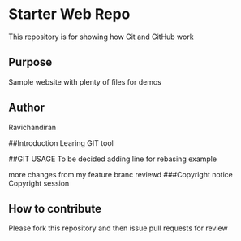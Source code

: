 # Starter Web Repo

This repository is for showing how Git and GitHub work

## Purpose

Sample website with plenty of files for demos

## Author
Ravichandiran

##Introduction
Learing GIT tool

##GIT USAGE
To be decided
adding line for rebasing example

more changes from my feature branc
reviewd
###Copyright notice
Copyright session

## How to contribute
Please fork this repository and then issue pull requests for review
